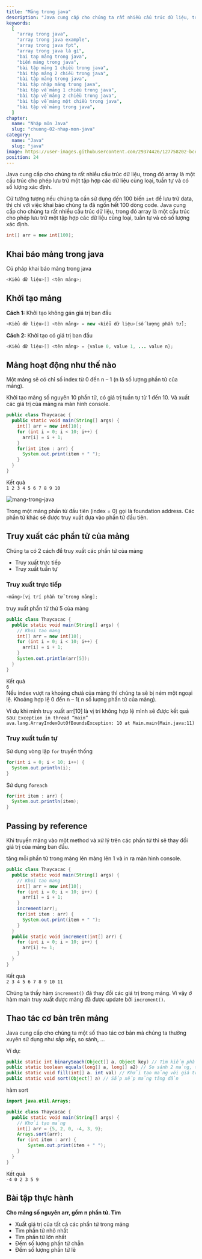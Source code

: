 ```yaml
---
title: "Mảng trong java"
description: "Java cung cấp cho chúng ta rất nhiều cấu trúc dữ liệu, trong đó array là một cấu trúc cho phép lưu trữ một tập hợp các dữ liệu cùng loại, tuần tự và có số lượng xác định."
keywords:
  [
    "array trong java",
    "array trong java example",
    "array trong java fpt",
    "array trong java là gì",
    "bai tap mảng trong java",
    "biến mảng trong java",
    "bài tập mảng 1 chiều trong java",
    "bài tập mảng 2 chiều trong java",
    "bài tập mảng trong java",
    "bài tập nhập mảng trong java",
    "bài tập về mảng 1 chiều trong java",
    "bài tập về mảng 2 chiều trong java",
    "bài tập về mảng một chiều trong java",
    "bài tập về mảng trong java",
  ]
chapter:
  name: "Nhập môn Java"
  slug: "chuong-02-nhap-mon-java"
category:
  name: "Java"
  slug: "java"
image: https://user-images.githubusercontent.com/29374426/127758202-bce42e1f-86eb-4557-aaf3-a6afa24bbe29.png
position: 24
---
```


Java cung cấp cho chúng ta rất nhiều cấu trúc dữ liệu, trong đó array là một cấu trúc cho phép lưu trữ một tập hợp các dữ liệu cùng loại, tuần tự và có số lượng xác định.

Cứ tưởng tượng nếu chúng ta cần sử dụng đến 100 biến `int` để lưu trữ data, thì chỉ với việc khai báo chúng ta đã ngốn hết 100 dòng code. Java cung cấp cho chúng ta rất nhiều cấu trúc dữ liệu, trong đó array là một cấu trúc cho phép lưu trữ một tập hợp các dữ liệu cùng loại, tuần tự và có số lượng xác định.

<content-example />

```java
int[] arr = new int[100];
```

## Khai báo mảng trong java

Cú pháp khai báo mảng trong java

```java
<Kiểu dữ liệu>[] <tên mảng>;
```

## Khởi tạo mảng

**Cách 1:** Khởi tạo không gán giá trị ban đầu

```java
<Kiểu dữ liệu>[] <tên mảng> = new <kiểu dữ liệu>[số lượng phần tử];
```

**Cách 2:** Khởi tạo có giá trị ban đầu

```java
<Kiểu dữ liệu>[] <tên mảng> = {value 0, value 1, ... value n};
```

## Mảng hoạt động như thế nào

Một mảng sẽ có chỉ số index từ 0 đến n – 1 (n là số lượng phần tử của mảng).

<div class="example">Khởi tạo mảng số nguyên 10 phần tử, có giá trị tuần tự từ 1 đến 10. Và xuất các giá trị của mảng ra màn hình console.</div>

```java
public class Thaycacac {
  public static void main(String[] args) {
    int[] arr = new int[10];
    for (int i = 0; i < 10; i++) {
      arr[i] = i + 1;
    }
    for(int item : arr) {
      System.out.print(item + " ");
    }
  }
}
```

<div class="window">
  <div class="window-header">
    <div class="action-buttons"></div>
    <span class="title-popup">Kết quả</span>
  </div>
  <div class="window-body">
    <code>1 2 3 4 5 6 7 8 9 10</code>
  </div>
</div>
 
</div>

![mang-trong-java](https://user-images.githubusercontent.com/29374426/127758202-bce42e1f-86eb-4557-aaf3-a6afa24bbe29.png)

Trong một mảng phần tử đầu tiên (index = 0) gọi là foundation address. Các phần tử khác sẽ được truy xuất dựa vào phần tử đầu tiên.

## Truy xuất các phần tử của mảng

Chúng ta có 2 cách để truy xuất các phần tử của mảng

- Truy xuất trực tiếp
- Truy xuất tuần tự

### Truy xuất trực tiếp

```java
<mảng>[vị trí phần tử trong mảng];
```

<div class="example">truy xuất phần tử thứ 5 của mảng</div>

```java
public class Thaycacac {
  public static void main(String[] args) {
    // Khoi tao mang
    int[] arr = new int[10];
    for (int i = 0; i < 10; i++) {
      arr[i] = i + 1;
    }
    System.out.println(arr[5]);
  }
}
```

<div class="window">
  <div class="window-header">
    <div class="action-buttons"></div>
    <span class="title-popup">Kết quả</span>
  </div>
  <div class="window-body">
    <code>6</code>
  </div>
</div>

<content-info>
  Nếu index vượt ra khoảng chưá của mảng thì chúng ta sẽ bị ném một ngoại lệ. Khoảng hợp lệ 0 đến n – 1( n số lượng phần tử của mảng).
</content-info>

Ví dụ khi mình truy xuất arr[10] là vị trí không hợp lệ mình sẽ được kết quả sau: `Exception in thread “main” ava.lang.ArrayIndexOutOfBoundsException: 10 at Main.main(Main.java:11)`

### Truy xuất tuần tự

Sử dụng vòng lặp `for` truyền thống

```java
for(int i = 0; i < 10; i++) {
  System.out.println(i);
}
```

Sử dụng `foreach`

```java
for(int item : arr) {
  System.out.println(item);
}
```

## Passing by reference

Khi truyền mảng vào một method và xử lý trên các phần tử thì sẽ thay đổi giá trị của mảng ban đầu.

<div class="example">tăng mỗi phần tử trong mảng lên mảng lên 1 và in ra màn hình console.</div>

```java
public class Thaycacac {
  public static void main(String[] args) {
    // Khoi tao mang
    int[] arr = new int[10];
    for (int i = 0; i < 10; i++) {
      arr[i] = i + 1;
    }
    increment(arr);
    for(int item : arr) {
      System.out.print(item + " ");
    }
  }
  public static void increment(int[] arr) {
    for (int i = 0; i < 10; i++) {
      arr[i] += 1;
    }
  }
}
```

<div class="window">
  <div class="window-header">
    <div class="action-buttons"></div>
    <span class="title-popup">Kết quả</span>
  </div>
  <div class="window-body">
    <code>2 3 4 5 6 7 8 9 10 11 </code>
  </div>
</div>

Chúng ta thấy hàm `increment()` đã thay đổi các giá trị trong mảng. Vì vậy ở hàm main truy xuất được mảng đã được update bởi `increment()`.

## Thao tác cơ bản trên mảng

Java cung cấp cho chúng ta một số thao tác cơ bản mà chúng ta thường xuyên sử dụng như sắp xếp, so sánh, ...

Ví dụ:

```java
public static int binarySeach(Object[] a, Object key) // Tìm kiếm phần tử key trong mảng, điều kiện mảng đã được sắp xếp
public static boolean equals(long[] a, long[] a2) // So sánh 2 mảng, trả về true nếu bằng nhau(index, value), ngược lại false
public static void fill(int[] a. int val) // Khởi tạo mảng với giá trị được gán sẵn val
public static void sort(Object[] a) // Sắp xếp mảng tăng dần
```

<div class="example">hàm sort</div>

```java
import java.util.Arrays;

public class Thaycacac {
  public static void main(String[] args) {
    // Khởi tạo mảng
    int[] arr = {5, 2, 0, -4, 3, 9};
    Arrays.sort(arr);
    for (int item : arr) {
        System.out.print(item + " ");
    }
  }
}
```

<div class="window">
  <div class="window-header">
    <div class="action-buttons"></div>
    <span class="title-popup">Kết quả</span>
  </div>
  <div class="window-body">
    <code>-4 0 2 3 5 9 </code>
  </div>
</div>

## Bài tập thực hành

**Cho mảng số nguyên arr, gồm n phần tử. Tìm**

- Xuất giá trị của tất cả các phần tử trong mảng
- Tìm phần tử nhỏ nhất
- Tìm phần tử lớn nhất
- Đếm số lượng phần tử chẵn
- Đếm số lượng phần tử lẽ
